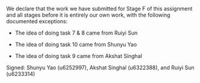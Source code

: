 We declare that the work we have submitted for Stage F of this assignment and all stages before it is entirely our own work, with the following documented exceptions:

* The idea of doing task 7 & 8 came from Ruiyi Sun

* The idea of doing task 10 came from Shunyu Yao

* The idea of doing task 9 came from Akshat Singhal

Signed: Shunyu Yao (u6252997), Akshat Singhal (u6322388), and Ruiyi Sun (u6233314)
